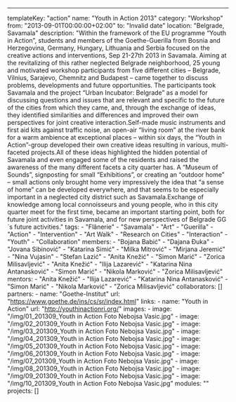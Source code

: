 ---
  templateKey: "action"
  name: "Youth in Action 2013"
  category: "Workshop"
  from: "2013-09-01T00:00:00+02:00"
  to: "Invalid date"
  location: "Belgrade, Savamala"
  description: "Within the framework of the EU programme “Youth in Actionˮ, students and members of the Goethe-Guerilla from Bosnia and Herzegovina, Germany, Hungary, Lithuania and Serbia focused on the creative actions and interventions, Sep 21-27th 2013 in Savamala. Aiming at the revitalizing of this rather neglected Belgrade neighborhood, 25 young and motivated workshop participants from five different cities – Belgrade, Vilnius, Sarajevo, Chemnitz and Budapest – came together to discuss problems, developments and future opportunities. The participants took Savamala and the project “Urban Incubator: Belgradeˮ as a model for discussing questions and issues that are relevant and specific to the future of the cities from which they came, and, through the exchange of ideas, they identified similarities and differences and improved their own perspectives for joint creative interaction.Self-made music instruments and first aid kits against traffic noise, an open-air “living roomˮ at the river bank for a warm ambience at exceptional places – within six days, the “Youth in Actionˮ-group developed their own creative ideas resulting in various, multi-faceted projects.All of these ideas highlighted the hidden potential of Savamala and even engaged some of the residents and raised the awareness of the many different facets a city quarter has. A “Museum of Sounds”, signposting for small “Exhibitions”, or creating an “outdoor home” – small actions only brought home very impressively the idea that “a sense of home” can be developed everywhere, and that seems to be especially important in a neglected city district such as Savamala.Exchange of knowledge among local connoisseurs and young people, who in this city quarter meet for the first time, became an important starting point, both for future joint activities in Savamala, and for new perspectives of Belgrade GG´s future activities."
  tags: 
    - "Flânerie"
    - "Savamala"
    - "Art"
    - "Guerilla"
    - "Action"
    - "Intervention"
    - "Art Walk"
    - "Research on Cities"
    - "Interaction"
    - "Youth"
    - "Collaboration"
  members: 
    - "Bojana Babić"
    - "Dajana Đuka"
    - "Jovana Sibinović"
    - "Katarina Simić"
    - "Milka Mitrović"
    - "Mirjana Jeremić"
    - "Nina Vujasin"
    - "Stefan Lazić"
    - "Anita Knežić"
    - "Simon Marić"
    - "Zorica Milisavljević"
    - "Anita Knežić"
    - "Ilija Lazarević"
    - "Katarina Nina Antanasković"
    - "Simon Marić"
    - "Nikola Marković"
    - "Zorica Milisavljević"
  mentors: 
    - "Anita Knežić"
    - "Ilija Lazarević"
    - "Katarina Nina Antanasković"
    - "Simon Marić"
    - "Nikola Marković"
    - "Zorica Milisavljević"
  collaborators: []
  partners: 
    - 
      name: "Goethe-Institut"
      url: "https://www.goethe.de/ins/cs/sr/index.html"
  links: 
    - 
      name: "Youth in Action"
      url: "http://youthinactionri.org/"
  images: 
    - 
      image: "/img/01_201309_Youth in Action Foto Nebojsa Vasic.jpg"
    - 
      image: "/img/02_201309_Youth in Action Foto Nebojsa Vasic.jpg"
    - 
      image: "/img/03_201309_Youth in Action Foto Nebojsa Vasic.jpg"
    - 
      image: "/img/04_201309_Youth in Action Foto Nebojsa Vasic.jpg"
    - 
      image: "/img/05_201309_Youth in Action Foto Nebojsa Vasic.jpg"
    - 
      image: "/img/06_201309_Youth in Action Foto Nebojsa Vasic.jpg"
    - 
      image: "/img/07_201309_Youth in Action Foto Nebojsa Vasic.jpg"
    - 
      image: "/img/08_201309_Youth in Action Foto Nebojsa Vasic.jpg"
    - 
      image: "/img/09_201309_Youth in Action Foto Nebojsa Vasic.jpg"
    - 
      image: "/img/10_201309_Youth in Action Foto Nebojsa Vasic.jpg"
  modules: ""
  projects: []
